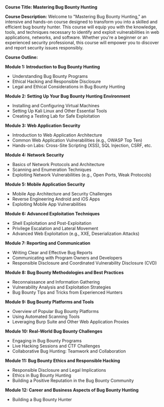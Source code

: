 **Course Title: Mastering Bug Bounty Hunting**

**Course Description:**
Welcome to "Mastering Bug Bounty Hunting," an intensive and hands-on course designed to transform you into a skilled and efficient bug bounty hunter. This course will equip you with the knowledge, tools, and techniques necessary to identify and exploit vulnerabilities in web applications, networks, and software. Whether you're a beginner or an experienced security professional, this course will empower you to discover and report security issues responsibly.

**Course Outline:**

**Module 1: Introduction to Bug Bounty Hunting**
- Understanding Bug Bounty Programs
- Ethical Hacking and Responsible Disclosure
- Legal and Ethical Considerations in Bug Bounty Hunting

**Module 2: Setting Up Your Bug Bounty Hunting Environment**
- Installing and Configuring Virtual Machines
- Setting Up Kali Linux and Other Essential Tools
- Creating a Testing Lab for Safe Exploitation

**Module 3: Web Application Security**
- Introduction to Web Application Architecture
- Common Web Application Vulnerabilities (e.g., OWASP Top Ten)
- Hands-on Labs: Cross-Site Scripting (XSS), SQL Injection, CSRF, etc.

**Module 4: Network Security**
- Basics of Network Protocols and Architecture
- Scanning and Enumeration Techniques
- Exploiting Network Vulnerabilities (e.g., Open Ports, Weak Protocols)

**Module 5: Mobile Application Security**
- Mobile App Architecture and Security Challenges
- Reverse Engineering Android and iOS Apps
- Exploiting Mobile App Vulnerabilities

**Module 6: Advanced Exploitation Techniques**
- Shell Exploitation and Post-Exploitation
- Privilege Escalation and Lateral Movement
- Advanced Web Exploitation (e.g., XXE, Deserialization Attacks)

**Module 7: Reporting and Communication**
- Writing Clear and Effective Bug Reports
- Communicating with Program Owners and Developers
- Responsible Disclosure and Coordinated Vulnerability Disclosure (CVD)

**Module 8: Bug Bounty Methodologies and Best Practices**
- Reconnaissance and Information Gathering
- Vulnerability Analysis and Exploitation Strategies
- Bug Bounty Tips and Tricks from Experienced Hunters

**Module 9: Bug Bounty Platforms and Tools**
- Overview of Popular Bug Bounty Platforms
- Using Automated Scanning Tools
- Leveraging Burp Suite and Other Web Application Proxies

**Module 10: Real-World Bug Bounty Challenges**
- Engaging in Bug Bounty Programs
- Live Hacking Sessions and CTF Challenges
- Collaborative Bug Hunting: Teamwork and Collaboration

**Module 11: Bug Bounty Ethics and Responsible Hacking**
- Responsible Disclosure and Legal Implications
- Ethics in Bug Bounty Hunting
- Building a Positive Reputation in the Bug Bounty Community

**Module 12: Career and Business Aspects of Bug Bounty Hunting**
- Building a Bug Bounty Hunter
